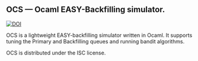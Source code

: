 OCS — Ocaml EASY-Backfilling simulator. 
-------------------------------------------------------------------------------

[![DOI](https://zenodo.org/badge/85959193.svg)](https://zenodo.org/badge/latestdoi/85959193)

OCS is a lightweight EASY-backfilling simulator written in Ocaml.
It supports tuning the Primary and Backfilling queues and
running bandit algorithms.

OCS is distributed under the ISC license.

